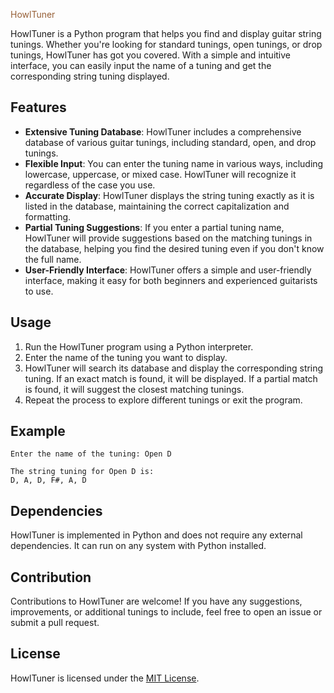 <span style="color: #965F36;">HowlTuner</span>


HowlTuner is a Python program that helps you find and display guitar string tunings. Whether you're looking for standard tunings, open tunings, or drop tunings, HowlTuner has got you covered. With a simple and intuitive interface, you can easily input the name of a tuning and get the corresponding string tuning displayed.

## Features

- **Extensive Tuning Database**: HowlTuner includes a comprehensive database of various guitar tunings, including standard, open, and drop tunings.
- **Flexible Input**: You can enter the tuning name in various ways, including lowercase, uppercase, or mixed case. HowlTuner will recognize it regardless of the case you use.
- **Accurate Display**: HowlTuner displays the string tuning exactly as it is listed in the database, maintaining the correct capitalization and formatting.
- **Partial Tuning Suggestions**: If you enter a partial tuning name, HowlTuner will provide suggestions based on the matching tunings in the database, helping you find the desired tuning even if you don't know the full name.
- **User-Friendly Interface**: HowlTuner offers a simple and user-friendly interface, making it easy for both beginners and experienced guitarists to use.

## Usage

1. Run the HowlTuner program using a Python interpreter.
2. Enter the name of the tuning you want to display.
3. HowlTuner will search its database and display the corresponding string tuning. If an exact match is found, it will be displayed. If a partial match is found, it will suggest the closest matching tunings.
4. Repeat the process to explore different tunings or exit the program.

## Example

```
Enter the name of the tuning: Open D

The string tuning for Open D is:
D, A, D, F#, A, D
```

## Dependencies

HowlTuner is implemented in Python and does not require any external dependencies. It can run on any system with Python installed.

## Contribution

Contributions to HowlTuner are welcome! If you have any suggestions, improvements, or additional tunings to include, feel free to open an issue or submit a pull request.

## License

HowlTuner is licensed under the [MIT License](LICENSE).
